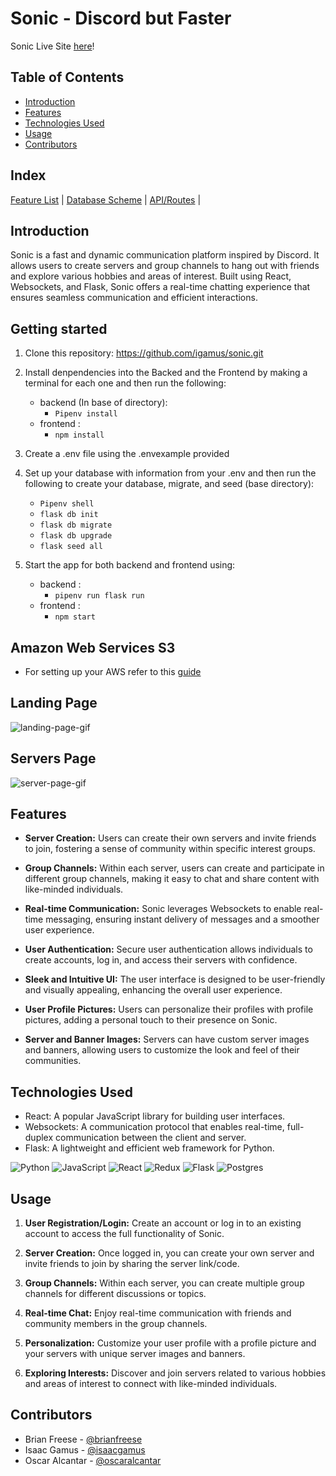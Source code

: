 # Sonic - Discord but Faster

Sonic Live Site [here](https://szonic.onrender.com/)!

## Table of Contents

- [Introduction](#introduction)
- [Features](#features)
- [Technologies Used](#technologies-used)
- [Usage](#usage)
- [Contributors](#contributors)


## Index

[Feature List](https://github.com/igamus/sonic/wiki/Features-List) | [Database Scheme](https://github.com/igamus/sonic/wiki/DB-Schema) | [API/Routes](https://github.com/igamus/sonic/wiki/Routes) | 

## Introduction

Sonic is a fast and dynamic communication platform inspired by Discord. It allows users to create servers and group channels to hang out with friends and explore various hobbies and areas of interest. Built using React, Websockets, and Flask, Sonic offers a real-time chatting experience that ensures seamless communication and efficient interactions.


## Getting started

1. Clone this repository: https://github.com/igamus/sonic.git
2. Install denpendencies into the Backed and the Frontend by making a terminal for each one and then run the following:
   * backend (In base of directory):
       * ` Pipenv install `
   * frontend :
       * ` npm install `
3. Create a .env file using the .envexample provided

4. Set up your database with information from your .env and then run the following to create your database, migrate, and seed (base directory):
   * ` Pipenv shell `
   * ` flask db init `
   * ` flask db migrate `
   * ` flask db upgrade `
   * ` flask seed all `
5. Start the app for both backend and frontend using:
   * backend :
       * ` pipenv run flask run `
   * frontend :
       * ` npm start `
## Amazon Web Services S3
   * For setting up your AWS refer to this [guide](https://github.com/jdrichardsappacad/aws-s3-pern-demo)

## Landing Page
![landing-page-gif](https://media.giphy.com/media/v1.Y2lkPTc5MGI3NjExMmdxcDZ6dWZyNmYwMG04NHZtc3JpY2R0N2k0ZmY0MjQwb2llcHltMCZlcD12MV9pbnRlcm5hbF9naWZfYnlfaWQmY3Q9Zw/nIR1bwEAIkNx6XadbN/giphy.gif)

## Servers Page
![server-page-gif](https://media.giphy.com/media/v1.Y2lkPTc5MGI3NjExZTZoMDkzbHJpM25iY3Q2YWJpZTBnM2Qxazhyc2ZkaWJjNGE1cTk4cyZlcD12MV9pbnRlcm5hbF9naWZfYnlfaWQmY3Q9Zw/DhjZTCTcLY9wM1KUDH/giphy.gif)

## Features

- **Server Creation:** Users can create their own servers and invite friends to join, fostering a sense of community within specific interest groups.

- **Group Channels:** Within each server, users can create and participate in different group channels, making it easy to chat and share content with like-minded individuals.

- **Real-time Communication:** Sonic leverages Websockets to enable real-time messaging, ensuring instant delivery of messages and a smoother user experience.

- **User Authentication:** Secure user authentication allows individuals to create accounts, log in, and access their servers with confidence.

- **Sleek and Intuitive UI:** The user interface is designed to be user-friendly and visually appealing, enhancing the overall user experience.

- **User Profile Pictures:** Users can personalize their profiles with profile pictures, adding a personal touch to their presence on Sonic.

- **Server and Banner Images:** Servers can have custom server images and banners, allowing users to customize the look and feel of their communities.

## Technologies Used

- React: A popular JavaScript library for building user interfaces.
- Websockets: A communication protocol that enables real-time, full-duplex communication between the client and server.
- Flask: A lightweight and efficient web framework for Python.
  
![Python](https://img.shields.io/badge/python-3670A0?style=for-the-badge&logo=python&logoColor=ffdd54)  ![JavaScript](https://img.shields.io/badge/javascript-%23323330.svg?style=for-the-badge&logo=javascript&logoColor=%23F7DF1E) ![React](https://img.shields.io/badge/react-%2320232a.svg?style=for-the-badge&logo=react&logoColor=%2361DAFB) ![Redux](https://img.shields.io/badge/redux-%23593d88.svg?style=for-the-badge&logo=redux&logoColor=white) ![Flask](https://img.shields.io/badge/flask-%23000.svg?style=for-the-badge&logo=flask&logoColor=white) ![Postgres](https://img.shields.io/badge/postgres-%23316192.svg?style=for-the-badge&logo=postgresql&logoColor=white)


  
## Usage

1. **User Registration/Login:** Create an account or log in to an existing account to access the full functionality of Sonic.

2. **Server Creation:** Once logged in, you can create your own server and invite friends to join by sharing the server link/code.

3. **Group Channels:** Within each server, you can create multiple group channels for different discussions or topics.

4. **Real-time Chat:** Enjoy real-time communication with friends and community members in the group channels.

5. **Personalization:** Customize your user profile with a profile picture and your servers with unique server images and banners.

6. **Exploring Interests:** Discover and join servers related to various hobbies and areas of interest to connect with like-minded individuals.

## Contributors

- Brian Freese - [@brianfreese](https://github.com/IceLordUlmo)
- Isaac Gamus - [@isaacgamus](https://github.com/igamus)
- Oscar Alcantar - [@oscaralcantar](https://github.com/Oscar-999)
